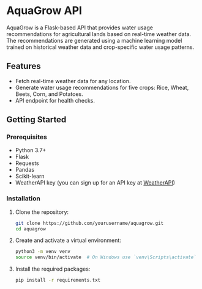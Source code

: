 # AquaGrow API

AquaGrow is a Flask-based API that provides water usage recommendations for agricultural lands based on real-time weather data. The recommendations are generated using a machine learning model trained on historical weather data and crop-specific water usage patterns.

## Features

- Fetch real-time weather data for any location.
- Generate water usage recommendations for five crops: Rice, Wheat, Beets, Corn, and Potatoes.
- API endpoint for health checks.

## Getting Started

### Prerequisites

- Python 3.7+
- Flask
- Requests
- Pandas
- Scikit-learn
- WeatherAPI key (you can sign up for an API key at [WeatherAPI](https://www.weatherapi.com/))

### Installation

1. Clone the repository:
    ```bash
    git clone https://github.com/yourusername/aquagrow.git
    cd aquagrow
    ```

2. Create and activate a virtual environment:
    ```bash
    python3 -m venv venv
    source venv/bin/activate  # On Windows use `venv\Scripts\activate`
    ```

3. Install the required packages:
    ```bash
    pip install -r requirements.txt
    ```
